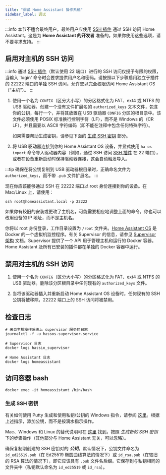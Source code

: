 ```yaml
---
title: "调试 Home Assistant 操作系统"
sidebar_label: 调试
---
```


:::info
本节不适合最终用户。最终用户应使用 [SSH 插件] 通过 SSH 访问 Home Assistant。这是为 **Home Assistant 的开发者** 准备的。如果你使用这些选项，请不要寻求支持。
:::

[SSH 插件]: https://github.com/home-assistant/addons/tree/master/ssh

## 启用对主机的 SSH 访问

:::info
通过 [SSH 插件]（默认使用 22 端口）进行的 SSH 访问仅授予有限的权限，当输入 'login' 命令时会要求提供用户名和密码。请按照以下步骤启用独立于插件的 22222 端口的单独 SSH 访问，允许您以完全权限访问 Home Assistant OS（“主机”）。
:::

1. 使用一个名为 `CONFIG`（区分大小写）的分区格式化为 FAT、ext4 或 NTFS 的 USB 驱动器。创建一个没有文件扩展名的 `authorized_keys` 文本文件，包含你的公钥，每行一个，并将其放置在 USB 驱动器 `CONFIG` 分区的根目录中。该文件必须使用 POSIX 标准换行控制字符（LF），而不是 Windows 的（CR LF），并且需要以 ASCII 字符编码（即不能在注释中包含任何特殊字符）。

   如果需要帮助生成密钥，请参见下面的 [生成 SSH 密钥](#generating-ssh-keys) 部分。

1. 将 USB 驱动器连接到你的 Home Assistant OS 设备，并显式使用 `ha os import` 命令导入驱动器内容（例如，通过 SSH 访问 [SSH 插件] 在 22 端口），或者在设备重新启动时保持驱动器连接，这会自动触发导入。

:::tip
确保在将公钥复制到 USB 驱动器根目录时，正确命名文件为 `authorized_keys`，而不带 `.pub` 文件扩展名。
:::

现在你应该能够通过 SSH 在 22222 端口以 root 身份连接到你的设备。在 Mac/Linux 上，请使用：

```shell
ssh root@homeassistant.local -p 22222
```

如果你有较旧的安装或更改了主机名，可能需要相应地调整上面的命令。你也可以改用设备的 IP 地址，而不是主机名。

你将以 root 身份登录，工作目录设置为 `/root` 文件夹。[Home Assistant OS] 是 Docker 的一个虚拟机监控程序。有关 Supervisor 的信息，请参见 [Supervisor 架构] 文档。Supervisor 提供了一个 API 用于管理主机和运行的 Docker 容器。Home Assistant 及所有已安装的插件都在单独的 Docker 容器中运行。

[Home Assistant OS]: https://github.com/home-assistant/operating-system
[Supervisor 架构]: /architecture_index.md

## 禁用对主机的 SSH 访问

1. 使用一个名为 `CONFIG`（区分大小写）的分区格式化为 FAT、ext4 或 NTFS 的 USB 驱动器。删除该分区根目录中任何现有的 `authorized_keys` 文件。

1. 当将该驱动器插入并重新启动 Home Assistant OS 设备时，任何现有的 SSH 公钥将被移除，22222 端口上的 SSH 访问将被禁用。

## 检查日志

```shell
# 来自主机操作系统上 supervisor 服务的日志
journalctl -f -u hassos-supervisor.service

# Supervisor 日志
docker logs hassio_supervisor

# Home Assistant 日志
docker logs homeassistant
```

## 访问容器 bash

```shell
docker exec -it homeassistant /bin/bash
```

[windows-keys]: https://docs.digitalocean.com/products/droplets/how-to/add-ssh-keys/create-with-putty/

### 生成 SSH 密钥

有关如何使用 Putty 生成和使用私钥/公钥的 Windows 指令，请参阅 [这里][windows-keys]。根据上述指示，添加公钥，而不是按滴水指示操作。

Mac、Windows 和 Linux 的替代说明可在 [这里](https://docs.github.com/authentication/connecting-to-github-with-ssh/generating-a-new-ssh-key-and-adding-it-to-the-ssh-agent) 找到。按照 *生成新的 SSH 密钥* 下的步骤操作（其他部分与 Home Assistant 无关，可以忽略）。

确保复制刚创建的 SSH 密钥对的 ***公钥***。默认情况下，公钥文件命名为 `id_ed25519.pub`（在 Ed25519 椭圆曲线算法的情况下）或 `id_rsa.pub`（在较旧的 RSA 算法的情况下），即它应该具有 `.pub` 文件名后缀。它保存到与私钥相同的文件夹中（私钥默认命名为 `id_ed25519` 或 `id_rsa`）。